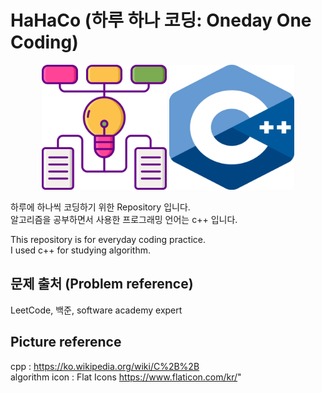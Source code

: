 # HaHaCo (하루 하나 코딩: Oneday One Coding)  

<p align="center"> 
<img src="/image/algorithm.png" width="200" height="200">
<img src="/image/cpppicture.png" width="200" height="200">
</p>

하루에 하나씩 코딩하기 위한 Repository 입니다.  
알고리즘을 공부하면서 사용한 프로그래밍 언어는 c++ 입니다.  

This repository is for everyday coding practice.  
I used c++ for studying algorithm.  

## 문제 출처 (Problem reference)
LeetCode, 백준, software academy expert  

## Picture reference  
cpp : https://ko.wikipedia.org/wiki/C%2B%2B  
algorithm icon : Flat Icons https://www.flaticon.com/kr/"  
